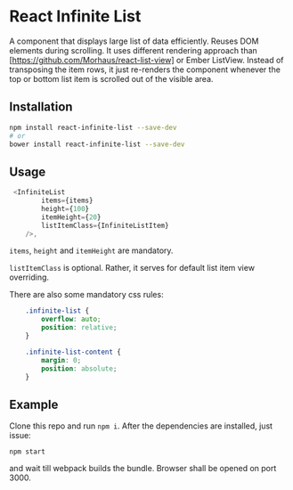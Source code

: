 React Infinite List
===================
A component that displays large list of data efficiently. Reuses DOM elements during scrolling.
It uses different rendering approach than [https://github.com/Morhaus/react-list-view] or Ember ListView.
Instead of transposing the item rows, it just re-renders the component whenever the top or bottom
list item is scrolled out of the visible area.

Installation
------------
```sh
npm install react-infinite-list --save-dev
# or
bower install react-infinite-list --save-dev
```

Usage
-----

```js
 <InfiniteList
        items={items}
        height={100}
        itemHeight={20}
        listItemClass={InfiniteListItem}
    />,
```

`items`, `height` and `itemHeight` are mandatory.

`listItemClass` is optional. Rather, it serves for default list item view overriding.

There are also some mandatory css rules:
```css
    .infinite-list {
        overflow: auto;
        position: relative;
    }

    .infinite-list-content {
        margin: 0;
        position: absolute;
    }
```

Example
-------
Clone this repo and run `npm i`. After the dependencies are installed, just issue:
```
npm start
```
and wait till webpack builds the bundle. Browser shall be opened on port 3000.
